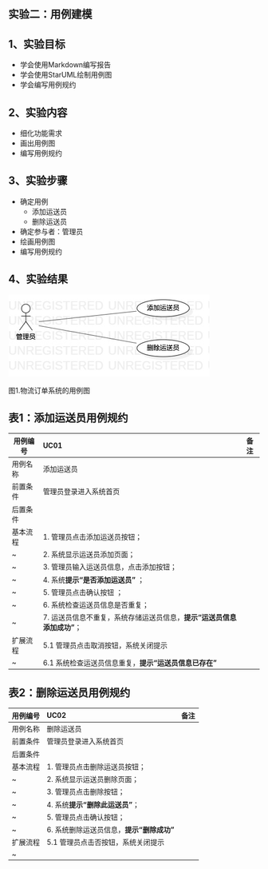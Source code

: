 ## 实验二：用例建模

## 1、实验目标
- 学会使用Markdown编写报告
- 学会使用StarUML绘制用例图
- 学会编写用例规约

## 2、实验内容
- 细化功能需求
- 画出用例图
- 编写用例规约

## 3、实验步骤
- 确定用例
  - 添加运送员
  - 删除运送员
- 确定参与者：管理员
- 绘画用例图
- 编写用例规约

## 4、实验结果
![用例图](./UseCaseDiagram1.jpg)

图1.物流订单系统的用例图

## 表1：添加运送员用例规约 

用例编号  | UC01 | 备注  
-|:-|-  
用例名称  | 添加运送员  |   
前置条件  |管理员登录进入系统首页|    
后置条件  |  |   
基本流程  | 1. 管理员点击添加运送员按钮；  |
~| 2. 系统显示运送员添加页面；  |   
~| 3. 管理员输入运送员信息，点击添加按钮；  | 
~| 4. 系统**提示“是否添加运送员”** ；|  
~| 5. 管理员点击确认按钮 ；|  
~| 6. 系统检查运送员信息是否重复；  |   
~| 7. 运送员信息不重复，系统存储运送员信息，**提示“运送员信息添加成功”**；  |   
扩展流程  | 5.1 管理员点击取消按钮，系统关闭提示 |  
~| 6.1 系统检查运送员信息重复，**提示“运送员信息已存在”**  |  

## 表2：删除运送员用例规约 

用例编号  | UC02 | 备注  
-|:-|-  
用例名称  | 删除运送员  |   
前置条件  |管理员登录进入系统首页|    
后置条件  | |   
基本流程  | 1. 管理员点击删除运送员按钮；  |  
~| 2. 系统显示运送员删除页面； |   
~| 3. 管理员点击删除按钮； | 
~| 4. 系统**提示“删除此运送员”**；  |   
~| 5. 管理员点击确认按钮；  |   
~| 6. 系统删除运送员信息，**提示“删除成功”** |
扩展流程  | 5.1 管理员点击否按钮，系统关闭提示 |  
~|  |  
